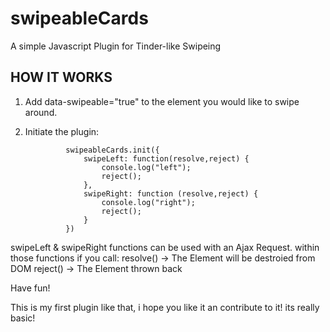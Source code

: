 # swipeableCards
A simple Javascript Plugin for Tinder-like Swipeing


## HOW IT WORKS

1. Add  data-swipeable="true" to the element you would like to swipe around.

2. Initiate the plugin:

				swipeableCards.init({
					swipeLeft: function(resolve,reject) {
						console.log("left");
						reject();
					},
					swipeRight: function (resolve,reject) {
						console.log("right");
						reject();
					}
				})
        
swipeLeft & swipeRight functions can be used with an Ajax Request.
within those functions if you call:
resolve() -> The Element will be destroied from DOM
reject() -> The Element thrown back

Have fun! 

This is my first plugin like that, i hope you like it an contribute to it! its really basic!
